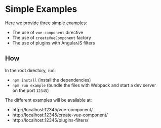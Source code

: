 # Simple Examples

Here we provide three simple examples:
- The use of `vue-component` directive
- The use of `createVueComponent` factory
- The use of plugins with AngularJS filters

## How

In the root directory, run:
- `npm install` (install the dependencies)
- `npm run example` (bundle the files with Webpack and start a dev server on the port `12345`)

The different examples will be available at:
- http://localhost:12345/vue-component/
- http://localhost:12345/create-vue-component/
- http://localhost:12345/plugins-filters/
